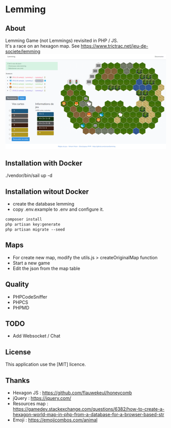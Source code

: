 <h1>Lemming</h1> 

## About

Lemming Game (not Lemmings) revisited in PHP / JS.<br/>
It's a race on an hexagon map.
See https://www.trictrac.net/jeu-de-societe/lemming
<img src="/public/images/screenshot.png" />

## Installation with Docker
./vendor/bin/sail up -d

## Installation witout Docker
- create the database lemming
- copy .env.example to .env and configure it.
````  
composer install    
php artisan key:generate
php artisan migrate --seed
````  

## Maps
- For create new map, modify the utils.js > createOriginalMap function
- Start a new game
- Edit the json from the map table

## Quality
- PHPCodeSniffer
- PHPCS
- PHPMD

## TODO
- Add Websocket / Chat

## License
This application use the [MIT] licence.

## Thanks
- Hexagon JS : https://github.com/flauwekeul/honeycomb
- jQuery : https://jquery.com/
- Resources map : https://gamedev.stackexchange.com/questions/6382/how-to-create-a-hexagon-world-map-in-php-from-a-database-for-a-browser-based-str
- Emoji : https://emojicombos.com/animal

